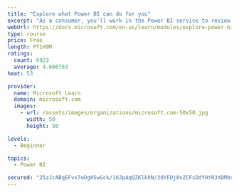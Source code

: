 ```yaml
---
title: "Explore what Power BI can do for you"
excerpt: "As a consumer, you'll work in the Power BI service to review and interact with content that has been shared with you. This module provides the foundational information that you need to work effectively in the Power BI service."
webUrl: https://docs.microsoft.com/en-us/learn/modules/explore-power-bi-service/
type: course
price: Free
length: PT1H9M
ratings:
  count: 6923
  average: 4.666763
heat: 53

provider:
  name: Microsoft Learn
  domain: microsoft.com
  images:
    - url: /assets/images/organizations/microsoft.com-50x50.jpg
      width: 50
      height: 50

levels:
  - Beginner

topics:
  - Power BI

secured: "25zJcABqEFvx7eDgH5wGck/16JpAqQZKlkbN/3dYFDj8vZCFsDdYHtR3XDMbd7Y5FPy6G9Wmu48lXzcXkIeUH1aVv6qths+mcO8s6DgSv1KdkncxfZ5Hqdc6CkXrA2bhBJdDoxvHBMJHlzFs3kySujYlFKgmA6XF+XmlMiYm3FnhZIQyhrTt/Cngvsu9sztoPD/PhH1rMljQJXNycrILYF+0lzAaH760melEvtU9/xm+9sw2b2PwguFdjQBM4f2lZmlNWPCjwxmQEprEj7Ennorsp1Xso4spb1Pg/Q2Bb9lN1VJ7Y7T+nCjFXD4ai7vvN63SNQ50SJUrQdFGzyw+S4cC3OG5bOkD5pWsNzDw7SOnxcAaTIZwpOQwRZRWoaaoarndaftME1Ldvu/SHCfTxho6u3NxJPFEbN9FgldaKi0=;CegTMG+0vvKsAB4HyDZh/w=="
---
```


